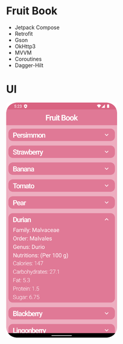 # Fruit Book

- Jetpack Compose
- Retrofit
- Gson
- OkHttp3
- MVVM
- Coroutines
- Dagger-Hilt

# UI
<div style="display: flex;">
    <img src="https://raw.githubusercontent.com/erkindil/GithubRepositoryEdit/main/f1.png" width="300">
</div>
